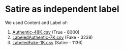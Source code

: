 # Satire as independent label
We used Content and Label of: 
1. [Authentic-48K.csv](https://www.kaggle.com/cryptexcode/banfakenews?select=Authentic-48K.csv) (True - 8000)
2. [LabeledAuthentic-7K.csv](https://www.kaggle.com/cryptexcode/banfakenews?select=LabeledAuthentic-7K.csv) (Fake - 3238)
3. [LabeledFake-1K.csv](https://www.kaggle.com/cryptexcode/banfakenews?select=LabeledFake-1K.csv) (Satire - 1136)